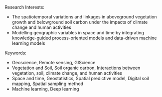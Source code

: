 Research Interests:
- The spatiotemporal variations and linkages in aboveground vegetation growth and belowground soil carbon under the impacts of climate change and human activities
- Modelling geographic variables in space and time by integrating knowledge-guided process-oriented models and data-driven machine learning models

Keywords:
- Geoscience, Remote sensing, GIScience
- Vegetation and Soil, Soil organic carbon, Interactions between vegetation, soil, climate change, and human activities
- Space and time, Geostatistics, Spatial predictive model, Digital soil mapping, Spatial sampling method
- Machine learning, Deep learning
